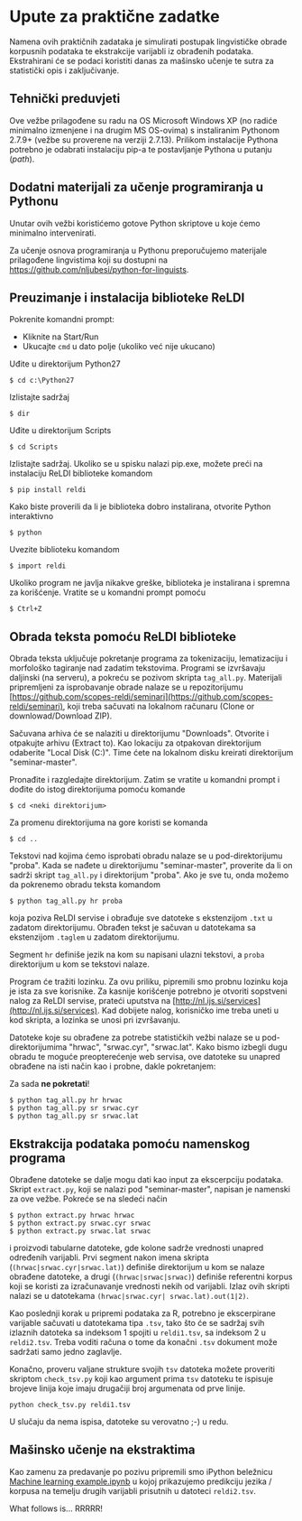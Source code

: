 # Upute za praktične zadatke

Namena ovih praktičnih zadataka je simulirati postupak lingvističke obrade korpusnih podataka te ekstrakcije varijabli iz obrađenih podataka. Ekstrahirani će se podaci koristiti danas za mašinsko učenje te sutra za statistički opis i zaključivanje.

## Tehnički preduvjeti

Ove vežbe prilagođene su radu na OS Microsoft Windows XP (no radiće minimalno izmenjene i na drugim MS OS-ovima) s instaliranim Pythonom 2.7.9+ (vežbe su proverene na verziji 2.7.13). Prilikom instalacije Pythona potrebno je odabrati instalaciju pip-a te postavljanje Pythona u putanju (<i>path</i>).

## Dodatni materijali za učenje programiranja u Pythonu

Unutar ovih vežbi koristićemo gotove Python skriptove u koje ćemo minimalno intervenirati.

Za učenje osnova programiranja u Pythonu preporučujemo materijale prilagođene lingvistima koji su dostupni na https://github.com/nljubesi/python-for-linguists.

## Preuzimanje i instalacija biblioteke ReLDI

Pokrenite komandni prompt:

* Kliknite na Start/Run
* Ukucajte `cmd` u dato polje (ukoliko već nije ukucano)

Uđite u direktorijum Python27

```  
$ cd c:\Python27
```

Izlistajte sadržaj

```
$ dir
```

Uđite u direktorijum Scripts

```
$ cd Scripts
```

Izlistajte sadržaj. Ukoliko se u spisku nalazi pip.exe, možete preći na instalaciju ReLDI biblioteke komandom  

```
$ pip install reldi
```

Kako biste proverili da li je biblioteka dobro instalirana, otvorite Python interaktivno

```
$ python
```

Uvezite biblioteku komandom

```
$ import reldi
```

Ukoliko program ne javlja nikakve greške, biblioteka je instalirana i spremna za korišćenje. Vratite se u komandni prompt pomoću

```
$ Ctrl+Z
```


## Obrada teksta pomoću ReLDI biblioteke

Obrada teksta uključuje pokretanje programa za tokenizaciju, lematizaciju i morfološko tagiranje nad zadatim tekstovima. Programi se izvršavaju daljinski (na serveru), a pokreću se pozivom skripta `tag_all.py`. Materijali pripremljeni za isprobavanje obrade nalaze se u repozitorijumu [https://github.com/scopes-reldi/seminari](https://github.com/scopes-reldi/seminari), koji treba sačuvati na lokalnom računaru (Clone or downlowad/Download ZIP). 

Sačuvana arhiva će se nalaziti u direktorijumu "Downloads". Otvorite i otpakujte arhivu (Extract to).  Kao lokaciju za otpakovan direktorijum odaberite "Local Disk (C:)". Time ćete na lokalnom disku kreirati direktorijum "seminar-master".
 
Pronađite i razgledajte direktorijum. Zatim se vratite u komandni prompt i dođite do istog direktorijuma pomoću komande  

```
$ cd <neki direktorijum>
```

Za promenu direktorijuma na gore koristi se komanda

```
$ cd ..
```

Tekstovi nad kojima ćemo isprobati obradu nalaze se u pod-direktorijumu "proba". Kada se nađete u direktorijumu "seminar-master", proverite da li on sadrži skript `tag_all.py` i direktorijum "proba". Ako je sve tu, onda možemo da pokrenemo obradu teksta komandom 

```
$ python tag_all.py hr proba
```

koja poziva ReLDI servise i obrađuje sve datoteke s ekstenzijom ```.txt``` u zadatom direktorijumu. Obrađen tekst je sačuvan u datotekama sa ekstenzijom ```.taglem``` u zadatom direktorijumu.

Segment ```hr``` definiše jezik na kom su napisani ulazni tekstovi, a ```proba``` direktorijum u kom se tekstovi nalaze.  

Program će tražiti lozinku. Za ovu priliku, pipremili smo probnu lozinku koja je ista za sve korisnike. Za kasnije korišćenje potrebno je otvoriti sopstveni nalog za ReLDI servise, prateći uputstva na [http://nl.ijs.si/services](http://nl.ijs.si/services). Kad dobijete nalog, korisničko ime treba uneti u kod skripta, a lozinka se unosi pri izvršavanju.  

Datoteke koje su obrađene za potrebe statističkih vežbi nalaze se u pod-direktorijumima "hrwac", "srwac.cyr", "srwac.lat". Kako bismo izbegli dugu obradu te moguće preopterećenje web servisa, ove datoteke su unapred obrađene na isti način kao i probne, dakle pokretanjem:

Za sada **ne pokretati**!  
```
$ python tag_all.py hr hrwac
$ python tag_all.py sr srwac.cyr
$ python tag_all.py sr srwac.lat
```

## Ekstrakcija podataka pomoću namenskog programa

Obrađene datoteke se dalje mogu dati kao input za ekscerpciju podataka. Skript ```extract.py```, koji se nalazi pod "seminar-master", napisan je namenski za ove vežbe. Pokreće se na sledeći način
 
```
$ python extract.py hrwac hrwac
$ python extract.py srwac.cyr srwac
$ python extract.py srwac.lat srwac
```

i proizvodi tabularne datoteke, gde kolone sadrže vrednosti unapred određenih varijabli. Prvi segment nakon imena skripta (```(hrwac|srwac.cyr|srwac.lat)```) definiše direktorijum u kom se nalaze obrađene datoteke, a drugi (```(hrwac|srwac|srwac)```) definiše referentni korpus koji se koristi za izračunavanje vrednosti nekih od varijabli. Izlaz ovih skripti nalazi se u datotekama  ```(hrwac|srwac.cyr| srwac.lat).out(1|2)```. 

Kao poslednji korak u pripremi podataka za R, potrebno je ekscerpirane varijable sačuvati u datotekama tipa  ```.tsv```, tako što će se sadržaj svih izlaznih datoteka sa indeksom 1 spojiti u ```reldi1.tsv```, sa indeksom 2 u ```reldi2.tsv```. Treba voditi računa o tome da konačni ```.tsv``` dokument može sadržati samo jedno zaglavlje. 

Konačno, proveru valjane strukture svojih ```tsv``` datoteka možete proveriti skriptom ```check_tsv.py``` koji kao argument prima ```tsv``` datoteku te ispisuje brojeve linija koje imaju drugačiji broj argumenata od prve linije.

```
python check_tsv.py reldi1.tsv
```

U slučaju da nema ispisa, datoteke su verovatno ;-) u redu.

## Mašinsko učenje na ekstraktima

Kao zamenu za predavanje po pozivu pripremili smo iPython beležnicu [Machine learning example.ipynb](https://github.com/scopes-reldi/seminari/blob/master/Machine%20learning%20example.ipynb) u kojoj prikazujemo predikciju jezika / korpusa na temelju drugih varijabli prisutnih u datoteci ```reldi2.tsv```.

What follows is... RRRRR!
